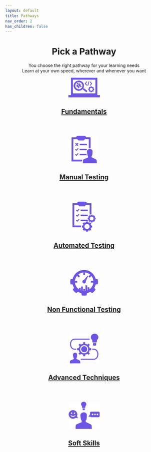 ```yaml
---
layout: default
title: Pathways
nav_order: 2
has_children: false
---
```


<p align="center">
    <h1 align="center">Pick a Pathway</h1>
    <p align="center">You choose the right pathway for your learning needs<br>Learn at your own speed, wherever and whenever you want</p>
    <p align="center"><a href="./fundamentals/index-fundamentals.md"><img src="/docs/assets/images/IconPathFundamentals.png" alt="Fundamentals learing path icon and link"><a/></p>
    <h2 align="center"><a href="./fundamentals/index-fundamentals.md">Fundamentals<a/></h2>
    <br><br>
    <p align="center"><a href="./manual-testing/index-manual-testing.md"><img src="/docs/assets/images/IconPathManual.png" alt="Manual testing learing path icon and link"><a/></p>
    <h2 align="center"><a href="./manual-testing/index-manual-testing.md">Manual Testing<a/></h2>
    <br><br>
    <p align="center"><a href="./automated-testing/index-automated-testing.md"><img src="/docs/assets/images/IconPathAutomated.png" alt="Automated testing learing path icon and link"><a/></p>
    <h2 align="center"><a href="./automated-testing/index-automated-testing.md">Automated Testing<a/></h2>
    <br><br>
    <p align="center"><a href="./non-functional/index-non-functional.md"><img src="/docs/assets/images/IconPathNonFunctional.png" alt="Non functional testing learing path icon and link"><a/></p>
    <h2 align="center"><a href="./non-functional/index-automated-testing.md">Non Functional Testing<a/></h2>
    <br><br>
    <p align="center"><a href="./advanced/index-advanced.md"><img src="/docs/assets/images/IconPathAdvanced.png" alt="Advanced techniques learing path icon and link"><a/></p>
    <h2 align="center"><a href="./advanced/index-advanced.md">Advanced Techniques<a/></h2>
    <br><br>
    <p align="center"><a href="./soft-skills/index-soft-skills.md"><img src="/docs/assets/images/IconPathSoftSkills.png" alt="Soft skills learing path icon and link"><a/></p>
    <h2 align="center"><a href="./soft-skills/index-soft-skills.md">Soft Skills<a/></h2>
    <br><br>
</p>
